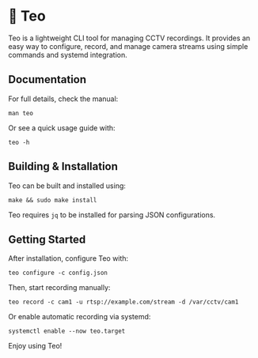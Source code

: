 # 🐶 Teo

Teo is a lightweight CLI tool for managing CCTV recordings. It provides an easy way to configure, record, and manage camera streams using simple commands and systemd integration.

## Documentation

For full details, check the manual:

    man teo

Or see a quick usage guide with:

    teo -h

## Building & Installation

Teo can be built and installed using:

    make && sudo make install

Teo requires `jq` to be installed for parsing JSON configurations.

## Getting Started

After installation, configure Teo with:

    teo configure -c config.json

Then, start recording manually:

    teo record -c cam1 -u rtsp://example.com/stream -d /var/cctv/cam1

Or enable automatic recording via systemd:

    systemctl enable --now teo.target

Enjoy using Teo!
